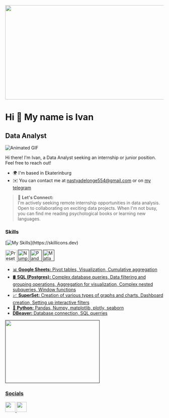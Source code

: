 <div align="center">
  <img src="https://github.com/user-attachments/assets/dba9c458-4083-4fed-abb2-2fe56570d88f" width="1000" height="300">
</div>

# Hi 👋 My name is Ivan
## Data Analyst

![Animated GIF](https://user-images.githubusercontent.com/74038190/216649417-9acc58df-9186-4132-ad43-819a57babb67.gif)

Hi there! I'm Ivan, a Data Analyst seeking an internship or junior position. Feel free to reach out!

* 🌍 I'm based in Ekaterinburg
* ✉️ You can contact me at [nastyadelonge554@gmail.com](mailto:birlurnou@gmail.com) or on [my telegram](https://t.me/birlurnou)

>🤝 **Let's Connect:**  
>I'm actively seeking remote internship opportunities in data analysis. Open to collaborating on exciting data projects. When I'm not busy, you can find me reading psychological books or learning new languages.

### Skills
[![My Skills](https://skillicons.dev/icons?i=anaconda,git,github,matlab,postgres,py,vscode,)](https://skillicons.dev)

<p align="left">
  <a href="https://preset.io/" target="_blank" rel="noreferrer"><img src="https://avatars.githubusercontent.com/u/45908173?s=200&v=4" width="36" height="36" alt="Preset"</a>
  <a href="" target="_blank" rel="noreferrer"><img src="https://github.com/marwin1991/profile-technology-icons/assets/76012086/4ec200c2-acdf-4c42-b419-cd49cba3d09f" width="36" height="36" alt="Numpy"</a>
  <a href="" target="_blank" rel="noreferrer"><img src="https://github.com/marwin1991/profile-technology-icons/assets/76012086/24b02d77-2f28-43c7-b5d6-e15e3395851b" width="36" height="36" alt="Pandas"</a>
  <a href="" target="_blank" rel="noreferrer"><img src="https://user-images.githubusercontent.com/25181517/192106593-610ee31c-995e-4f24-b8e1-0f18eead6fae.png" width="36" height="36" alt="Matlab"</a>
</p>
    
- 📊 **Google Sheets:** Pivot tables, Visualization, Cumulative aggregation  
- 🛢️ **SQL (Postgres):** Complex database queries, Data filtering and grouping operations, Aggregation for visualization, Complex nested subqueries, Window functions  
- 📈 **SuperSet:** Creation of various types of graphs and charts, Dashboard creation, Setting up interactive filters  
- 🐍 **Python:** Pandas, Numpy, matplotlib, plotly, seaborn
- **DBeaver:** Database connection, SQL querries
<div align="left">
  <img src="https://user-images.githubusercontent.com/74038190/212750155-3ceddfbd-19d3-40a3-87af-8d329c8323c4.gif" width="300" height="200">
</div>

### Socials

<p align="left">
  <a href="https://www.github.com/AnastasiaSep" target="_blank" rel="noreferrer">
    <img src="https://raw.githubusercontent.com/danielcranney/readme-generator/main/public/icons/socials/github.svg" width="32" height="32" />
  </a>
  <a href="https://t.me/horosho_budet" target="_blank" rel="noreferrer">
    <img src="https://c0.klipartz.com/pngpicture/82/892/gratis-png-iphone-telegrama-iconos-de-computadora-android-telegrama.png" width="32" height="32" />
  </a>

</p>
